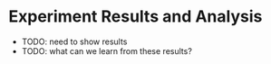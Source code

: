 # Experiment Results and Analysis

- TODO: need to show results
- TODO: what can we learn from these results?